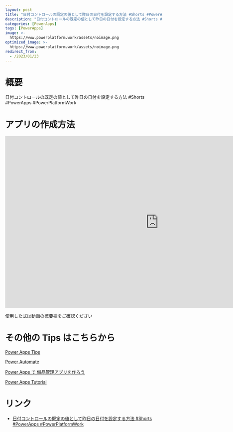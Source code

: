 ```yaml
---
layout: post
title: "日付コントロールの既定の値として昨日の日付を設定する方法 #Shorts #PowerApps #PowerPlatformWork"
description: "日付コントロールの既定の値として昨日の日付を設定する方法 #Shorts #PowerApps #PowerPlatformWorkを動画で分かりやすく解説"
categories: [PowerApps]
tags: [PowerApps]
image: >-
  https://www.powerplatform.work/assets/noimage.png
optimized_image: >-
  https://www.powerplatform.work/assets/noimage.png
redirect_from:
  - /2023/01/23
---
```



#  概要

日付コントロールの既定の値として昨日の日付を設定する方法 #Shorts #PowerApps #PowerPlatformWork


# アプリの作成方法

<iframe width="983" height="553" src="https://www.youtube.com/embed/fFYiqljgHyk" title="YouTube video player" frameborder="0" allow="accelerometer; autoplay; clipboard-write; encrypted-media; gyroscope; picture-in-picture" allowfullscreen></iframe>


使用した式は動画の概要欄をご確認ください


# その他の Tips はこちらから

[Power Apps Tips](https://www.youtube.com/watch?v=VrAQf3JQ7yM&list=PLVhFi1fb3DqakSLVMn22DDcySXh9jtzi- )


[Power Automate](https://www.youtube.com/watch?v=-YnJYT0ASEM&list=PLVhFi1fb3Dqbzic6GieqnLFgD3aTj-eHA)


[Power Apps で 備品管理アプリを作ろう](https://www.youtube.com/playlist?list=PLVhFi1fb3DqZM3HKb8Hea6XEL96990Fyn)


[Power Apps Tutorial](https://www.youtube.com/playlist?list=PLVhFi1fb3DqalxpL974VvAJvV4iWoSbe_)


# リンク


- [日付コントロールの既定の値として昨日の日付を設定する方法 #Shorts #PowerApps #PowerPlatformWork](https://www.youtube.com/watch?v=fFYiqljgHyk)

